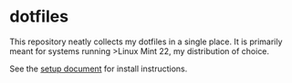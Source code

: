 # dotfiles

This repository neatly collects my dotfiles in a single place. It is primarily meant for systems running >Linux Mint 22, my distribution of choice.

See the [setup document](SETUP.md) for install instructions.
